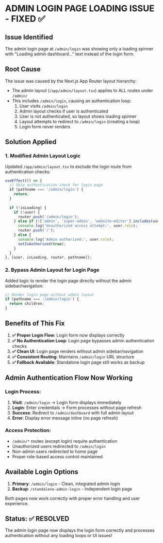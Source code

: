 # ADMIN LOGIN PAGE LOADING ISSUE - FIXED ✅

## Issue Identified
The admin login page at `/admin/login` was showing only a loading spinner with "Loading admin dashboard..." text instead of the login form.

## Root Cause
The issue was caused by the Next.js App Router layout hierarchy:
- The admin layout (`/app/admin/layout.tsx`) applies to ALL routes under `/admin/`
- This includes `/admin/login`, causing an authentication loop:
  1. User visits `/admin/login`
  2. Admin layout checks if user is authenticated
  3. User is not authenticated, so layout shows loading spinner
  4. Layout attempts to redirect to `/admin/login` (creating a loop)
  5. Login form never renders

## Solution Applied

### 1. Modified Admin Layout Logic
Updated `/app/admin/layout.tsx` to exclude the login route from authentication checks:

```typescript
useEffect(() => {
  // Skip authentication check for login page
  if (pathname === '/admin/login') {
    return;
  }
  
  if (!isLoading) {
    if (!user) {
      router.push('/admin/login');
    } else if (!['admin', 'super-admin', 'website-editor'].includes(user.role)) {
      console.log('Unauthorized access attempt:', user.role);
      router.push('/');
    } else {
      console.log('Admin authorized:', user.role);
      setIsAuthorized(true);
    }
  }
}, [user, isLoading, router, pathname]);
```

### 2. Bypass Admin Layout for Login Page
Added logic to render the login page directly without the admin sidebar/navigation:

```typescript
// Render login page without admin layout
if (pathname === '/admin/login') {
  return children;
}
```

## Benefits of This Fix

1. **✅ Proper Login Flow**: Login form now displays correctly
2. **✅ No Authentication Loop**: Login page bypasses admin authentication checks
3. **✅ Clean UI**: Login page renders without admin sidebar/navigation
4. **✅ Consistent Routing**: Maintains `/admin/login` URL structure
5. **✅ Fallback Available**: Standalone login page still works as backup

## Admin Authentication Flow Now Working

### Login Process:
1. **Visit**: `/admin/login` → Login form displays immediately
2. **Login**: Enter credentials → Form processes without page refresh
3. **Success**: Redirect to `/admin/dashboard` with full admin layout
4. **Error**: Display error message inline (no page refresh)

### Access Protection:
- `/admin/*` routes (except login) require authentication
- Unauthorized users redirected to `/admin/login`
- Non-admin users redirected to home page
- Proper role-based access control maintained

## Available Login Options

1. **Primary**: `/admin/login` - Clean, integrated admin login
2. **Backup**: `/standalone-admin-login` - Independent login page

Both pages now work correctly with proper error handling and user experience.

## Status: ✅ RESOLVED
The admin login page now displays the login form correctly and processes authentication without any loading loops or UI issues!
